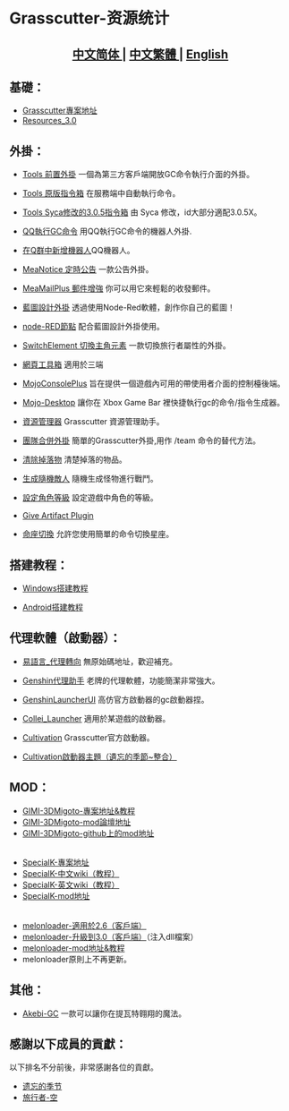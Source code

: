 # Grasscutter-资源统计

<h2 align="center">
<a href="https://github.com/Yuer-QAQ/Grasscutter-Plugin/blob/main/README.md">中文简体
</a> | 
<a href="https://github.com/Yuer-QAQ/Grasscutter-Plugin/blob/main/README_zh-TW.md">中文繁體
</a> | 
<a href="https://github.com/Yuer-QAQ/Grasscutter-Plugin/blob/main/README_en-US.md">English
</a>
</h2>

## 基礎：

* [Grasscutter專案地址](https://github.com/Grasscutters/Grasscutter)
* [Resources_3.0](https://github.com/tamilpp25/Grasscutter_Resources)

## 外掛： 

* [Tools 前置外掛](https://github.com/jie65535/gc-opencommand-plugin)   一個為第三方客戶端開放GC命令執行介面的外掛。

* [Tools 原版指令箱](https://github.com/jie65535/GrasscutterCommandGenerator)  在服務端中自動執行命令。

* [Tools Syca修改的3.0.5指令箱](https://github.com/TeyvatL/GrasscutterTool-3.0.5)  由 Syca 修改，id大部分適配3.0.5X。

* [QQ執行GC命令](https://github.com/jie65535/JGrasscutterCommand)   用QQ執行GC命令的機器人外掛.

* [在Q群中新增機器人](https://github.com/mamoe/mirai-console)QQ機器人。

* [MeaNotice 定時公告](https://github.com/Coooookies/Grasscutter-MeaNotice)     一款公告外掛。

* [MeaMailPlus 郵件增強](https://github.com/Coooookies/Grasscutter-MeaMailPlus)  你可以用它來輕鬆的收發郵件。

* [藍圖設計外掛](https://github.com/liujiaqi7998/EasyGrasscutters)  透過使用Node-Red軟體，創作你自己的藍圖！

* [node-RED節點](https://github.com/liujiaqi7998/node-red-easy-grasscutters) 配合藍圖設計外掛使用。

* [SwitchElement 切換主角元素](https://github.com/Penelopeep/SwitchElementTraveller)    一款切換旅行者屬性的外掛。

* [網頁工具箱](https://github.com/liujiaqi7998/GrasscuttersWebDashboard)   適用於三端

* [MojoConsolePlus](https://github.com/gc-mojoconsole/gc-mojoconsole-backend)  旨在提供一個遊戲內可用的帶使用者介面的控制檯後端。

* [Mojo-Desktop](https://github.com/gc-toolkit/Mojo-Desktop)   讓你在 Xbox Game Bar 裡快捷執行gc的命令/指令生成器。

* [資源管理器](https://github.com/gc-toolkit/gc-cli)    Grasscutter 資源管理助手。

* [團隊合併外掛](https://github.com/Penelopeep/TeamMerge)   簡單的Grasscutter外掛,用作 /team 命令的替代方法。

* [清除掉落物](https://github.com/hamusuke0323/DroppedItemsKiller)  清楚掉落的物品。

* [生成隨機敵人](https://github.com/NotThorny/MobWave)  隨機生成怪物進行戰鬥。

* [設定角色等級](https://github.com/NotThorny/setLevel) 設定遊戲中角色的等級。

* [Give Artifact Plugin](https://github.com/snoobi-seggs/GiveArtifactPlugin)  

* [命座切換](https://github.com/Penelopeep/SetConstellation_Plugin) 允許您使用簡單的命令切換星座。

## 搭建教程：

* [Windows搭建教程](https://www.rainkavik.com/archives/254/)

* [Android搭建教程](https://github.com/ElaXan/GCAndroid)

## 代理軟體（啟動器）：

* [易語言_代理轉向](https://cloud.rainkavik.com/s/gKBcV) 無原始碼地址，歡迎補充。

* [Genshin代理助手](https://github.com/liujiaqi7998/genshinclienthelper) 老牌的代理軟體，功能簡潔非常強大。

* [GenshinLauncherUI](https://github.com/gc-toolkit/GenshinLauncher)  高仿官方啟動器的gc啟動器捏。

* [Collei_Launcher](https://github.com/Bambi5/Collei_Launcher)  適用於某遊戲的啟動器。

* [Cultivation](https://github.com/Grasscutters/Cultivation/blob/main/README_zh-CN.md) Grasscutter官方啟動器。
* [Cultivation啟動器主題（遺忘的季節~整合）](https://github.com/Yuer-QAQ/Grasscutter-Plugin/blob/main/Custom%20skins_zh-TW.md)

## MOD：
* [GIMI-3DMigoto-專案地址&教程](https://github.com/SilentNightSound/GI-Model-Importer)
* [GIMI-3DMigoto-mod論壇地址](https://gamebanana.com/mods/games/8552)
* [GIMI-3DMigoto-github上的mod地址](https://github.com/SilentNightSound/GI-Model-Importer-Assets)  
 ######
* [SpecialK-專案地址](https://github.com/SpecialKO/SpecialK)
* [SpecialK-中文wiki（教程）](https://github.com/zeroruka/GI-SKMods-wiki/wiki)
* [SpecialK-英文wiki（教程）](https://github.com/zeroruka/GI-SKMods/wiki)
* [SpecialK-mod地址](https://github.com/zeroruka/GI-SKMods)
 ######
* [melonloader-適用於2.6（客戶端）](https://github.com/lassedds/Melonloader-AnimeGaming)
* [melonloader-升級到3.0（客戶端）](https://github.com/Taiga74164/ChecksumBypass-GenshinImpact)（注入dll檔案）
* [melonloader-mod地址&教程](https://github.com/zeroruka/GI-Assets/tree/main/Mods/Scripts)
* melonloader原則上不再更新。

## 其他：  
* [Akebi-GC](https://github.com/Akebi-Group/Akebi-GC/blob/master/README_zh-Hant.md) 一款可以讓你在提瓦特翱翔的魔法。

## 感謝以下成員的貢獻：

以下排名不分前後，非常感謝各位的貢獻。

* [遗忘的季节](https://github.com/Lost-Season)
* [旅行者-空](https://github.com/wcjqwq)